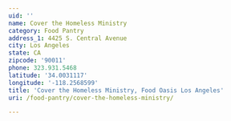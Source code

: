 ```yaml
---
uid: ''
name: Cover the Homeless Ministry
category: Food Pantry
address_1: 4425 S. Central Avenue
city: Los Angeles
state: CA
zipcode: '90011'
phone: 323.931.5468
latitude: '34.0031117'
longitude: '-118.2568599'
title: 'Cover the Homeless Ministry, Food Oasis Los Angeles'
uri: /food-pantry/cover-the-homeless-ministry/

---
```

